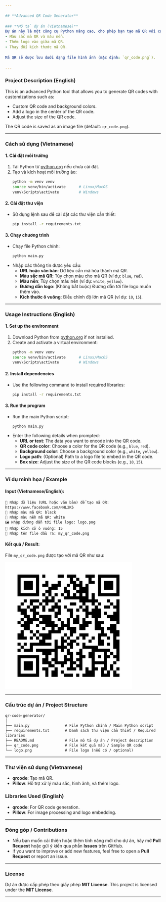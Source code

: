 ```yaml
---

## **Advanced QR Code Generator**

### **Mô tả dự án (Vietnamese)**
Dự án này là một công cụ Python nâng cao, cho phép bạn tạo mã QR với các tùy chỉnh như:
- Màu sắc mã QR và màu nền.
- Thêm logo vào giữa mã QR.
- Thay đổi kích thước mã QR.

Mã QR sẽ được lưu dưới dạng file hình ảnh (mặc định: `qr_code.png`).

---
```


### **Project Description (English)**
This is an advanced Python tool that allows you to generate QR codes with customizations such as:
- Custom QR code and background colors.
- Add a logo in the center of the QR code.
- Adjust the size of the QR code.

The QR code is saved as an image file (default: `qr_code.png`).

---

### **Cách sử dụng (Vietnamese)**
#### **1. Cài đặt môi trường**
1. Tải Python từ [python.org](https://www.python.org/) nếu chưa cài đặt.
2. Tạo và kích hoạt môi trường ảo:
   ```bash
   python -m venv venv
   source venv/bin/activate      # Linux/MacOS
   venv\Scripts\activate         # Windows
   ```

#### **2. Cài đặt thư viện**
- Sử dụng lệnh sau để cài đặt các thư viện cần thiết:
   ```bash
   pip install -r requirements.txt
   ```

#### **3. Chạy chương trình**
- Chạy file Python chính:
   ```bash
   python main.py
   ```
- Nhập các thông tin được yêu cầu:
  - **URL hoặc văn bản**: Dữ liệu cần mã hóa thành mã QR.
  - **Màu sắc mã QR**: Tùy chọn màu cho mã QR (ví dụ: `blue`, `red`).
  - **Màu nền**: Tùy chọn màu nền (ví dụ: `white`, `yellow`).
  - **Đường dẫn logo**: (Không bắt buộc) Đường dẫn tới file logo muốn thêm vào.
  - **Kích thước ô vuông**: Điều chỉnh độ lớn mã QR (ví dụ: `10`, `15`).

---

### **Usage Instructions (English)**
#### **1. Set up the environment**
1. Download Python from [python.org](https://www.python.org/) if not installed.
2. Create and activate a virtual environment:
   ```bash
   python -m venv venv
   source venv/bin/activate      # Linux/MacOS
   venv\Scripts\activate         # Windows
   ```

#### **2. Install dependencies**
- Use the following command to install required libraries:
   ```bash
   pip install -r requirements.txt
   ```

#### **3. Run the program**
- Run the main Python script:
   ```bash
   python main.py
   ```
- Enter the following details when prompted:
  - **URL or text**: The data you want to encode into the QR code.
  - **QR code color**: Choose a color for the QR code (e.g., `blue`, `red`).
  - **Background color**: Choose a background color (e.g., `white`, `yellow`).
  - **Logo path**: (Optional) Path to a logo file to embed in the QR code.
  - **Box size**: Adjust the size of the QR code blocks (e.g., `10`, `15`).

---

### **Ví dụ minh họa / Example**
#### **Input (Vietnamese/English):**
```plaintext
🔗 Nhập dữ liệu (URL hoặc văn bản) để tạo mã QR: https://www.facebook.com/NHL2K5
🎨 Nhập màu mã QR: black
🎨 Nhập màu nền mã QR: white
🖼️ Nhập đường dẫn tới file logo: logo.png
📏 Nhập kích cỡ ô vuông: 15
💾 Nhập tên file đầu ra: my_qr_code.png
```

#### **Kết quả / Result:**
File `my_qr_code.png` được tạo với mã QR như sau:

![alt text](qr_code.png)

---

### **Cấu trúc dự án / Project Structure**
```plaintext
qr-code-generator/
│
├── main.py                # File Python chính / Main Python script
├── requirements.txt       # Danh sách thư viện cần thiết / Required libraries
├── README.md              # File mô tả dự án / Project description
├── qr_code.png            # File kết quả mẫu / Sample QR code
└── logo.png               # File logo (nếu có / optional)
```

---

### **Thư viện sử dụng (Vietnamese)**
- **qrcode**: Tạo mã QR.
- **Pillow**: Hỗ trợ xử lý màu sắc, hình ảnh, và thêm logo.

### **Libraries Used (English)**
- **qrcode**: For QR code generation.
- **Pillow**: For image processing and logo embedding.

---

### **Đóng góp / Contributions**
- Nếu bạn muốn cải thiện hoặc thêm tính năng mới cho dự án, hãy mở **Pull Request** hoặc gửi ý kiến qua phần **Issues** trên GitHub.
- If you want to improve or add new features, feel free to open a **Pull Request** or report an issue.

---

### **License**
Dự án được cấp phép theo giấy phép **MIT License**.
This project is licensed under the **MIT License**.

---
